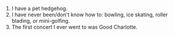 1. I have a pet hedgehog.
2. I have never been/don't know how to: bowling, ice skating, roller blading, or mini-golfing.
3. The first concert I ever went to was Good Charlotte.